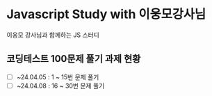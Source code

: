 # Javascript Study with 이웅모강사님

이웅모 강사님과 함께하는 JS 스터디

## 코딩테스트 100문제 풀기 과제 현황

- [ ] ~24.04.05 : 1 ~ 15번 문제 풀기
- [ ] ~24.04.08 : 16 ~ 30번 문제 풀기
